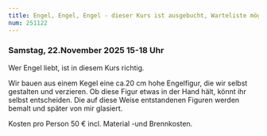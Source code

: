 ```yaml
---
title: Engel, Engel, Engel - dieser Kurs ist ausgebucht, Warteliste möglich
num: 251122
---
```


### Samstag, 22.November 2025 15-18 Uhr

Wer Engel liebt, ist in diesem Kurs richtig.

Wir bauen aus einem Kegel eine ca.20 cm hohe Engelfigur, die wir selbst gestalten und verzieren. Ob diese
Figur etwas in der Hand hält, könnt ihr selbst entscheiden. Die auf diese Weise entstandenen Figuren
werden bemalt und später von mir glasiert.

Kosten pro Person 50 € incl. Material -und Brennkosten.

